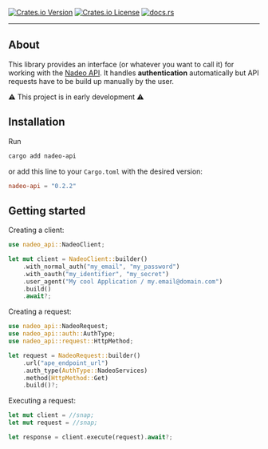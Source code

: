[![Crates.io Version](https://img.shields.io/crates/v/nadeo-api)](https://crates.io/crates/nadeo-api)
[![Crates.io License](https://img.shields.io/crates/l/nadeo-api)](./LICENSE)
[![docs.rs](https://img.shields.io/docsrs/nadeo-api)](https://docs.rs/nadeo-api/)

---

About
---
This library provides an interface (or whatever you want to call it) for working with the [Nadeo API](https://webservices.openplanet.dev/). It handles **authentication** automatically but API requests have to be build up manually by the user.

⚠️ This project is in early development ⚠️

Installation
---

Run
```sh
cargo add nadeo-api
```

or add this line to your `Cargo.toml` with the desired version:
```toml
nadeo-api = "0.2.2"
```

Getting started
---

Creating a client:

```rust
use nadeo_api::NadeoClient;

let mut client = NadeoClient::builder()
    .with_normal_auth("my_email", "my_password")
    .with_oauth("my_identifier", "my_secret")
    .user_agent("My cool Application / my.email@domain.com")
    .build()
    .await?;
```

Creating a request:

```rust
use nadeo_api::NadeoRequest;
use nadeo_api::auth::AuthType;
use nadeo_api::request::HttpMethod;

let request = NadeoRequest::builder()
    .url("ape_endpoint_url")
    .auth_type(AuthType::NadeoServices)
    .method(HttpMethod::Get)
    .build()?;
```

Executing a request:

```rust
let mut client = //snap;
let mut request = //snap;

let response = client.execute(request).await?;
```